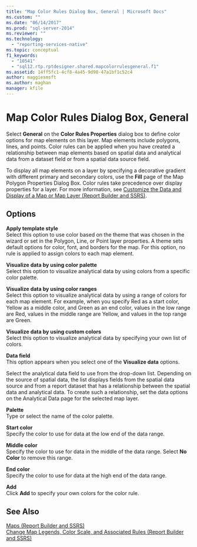```yaml
---
title: "Map Color Rules Dialog Box, General | Microsoft Docs"
ms.custom: ""
ms.date: "06/14/2017"
ms.prod: "sql-server-2014"
ms.reviewer: ""
ms.technology: 
  - "reporting-services-native"
ms.topic: conceptual
f1_keywords: 
  - "10541"
  - "sql12.rtp.rptdesigner.shared.mapcolorrulesgeneral.f1"
ms.assetid: 14ff5fc1-4cf8-4a45-9d98-47a1bf1c52c4
author: maggiesmsft
ms.author: maghan
manager: kfile
---
```

# Map Color Rules Dialog Box, General
  Select **General** on the **Color Rules Properties** dialog box to define color options for map elements on this layer. Map elements include polygons, lines, and points. Color rules can be applied when you have created a relationship between map elements based on spatial data and analytical data from a dataset field or from a spatial data source field.  
  
 To display all map elements on a layer by specifying a decorative gradient with different primary and secondary colors, use the **Fill** page of the Map Polygon Properties Dialog Box. Color rules take precedence over display properties for a layer. For more information, see [Customize the Data and Display of a Map or Map Layer &#40;Report Builder and SSRS&#41;](report-design/customize-the-data-and-display-of-a-map-or-map-layer-report-builder-and-ssrs.md).  
  
## Options  
 **Apply template style**  
 Select this option to use color based on the theme that was chosen in the wizard or set in the Polygon, Line, or Point layer properties. A theme sets default options for color, font, and borders for the map. For this option, no rule is applied to assign colors to each map element.  
  
 **Visualize data by using color palette**  
 Select this option to visualize analytical data by using colors from a specific color palette.  
  
 **Visualize data by using color ranges**  
 Select this option to visualize analytical data by using a range of colors for each map element. For example, when you specify Red as a start color, Yellow as a middle color, and Green as an end color, values in the low range are Red, values in the middle range are Yellow, and values in the top range are Green.  
  
 **Visualize data by using custom colors**  
 Select this option to visualize analytical data by specifying your own list of colors.  
  
 **Data field**  
 This option appears when you select one of the **Visualize data** options.  
  
 Select the analytical data field to use from the drop-down list. Depending on the source of spatial data, the list displays fields from the spatial data source and from a report dataset that has a relationship between the spatial data and analytical data. To create such a relationship, set the data options on the Analytical Data page for the selected map layer.  
  
 **Palette**  
 Type or select the name of the color palette.  
  
 **Start color**  
 Specify the color to use for data at the low end of the data range.  
  
 **Middle color**  
 Specify the color to use for data in the middle of the data range. Select **No Color** to remove this range.  
  
 **End color**  
 Specify the color to use for data at the high end of the data range.  
  
 **Add**  
 Click **Add** to specify your own colors for the color rule.  
  
## See Also  
 [Maps &#40;Report Builder and SSRS&#41;](report-design/maps-report-builder-and-ssrs.md)   
 [Change Map Legends, Color Scale, and Associated Rules &#40;Report Builder and SSRS&#41;](report-design/change-map-legends-color-scale-and-associated-rules-report-builder-and-ssrs.md)  
  
  
